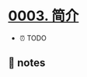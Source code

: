 # [0003. 简介](https://github.com/tnotesjs/TNotes.typescript/tree/main/notes/0003.%20%E7%AE%80%E4%BB%8B)

- ⏰ TODO

## 📒 notes

